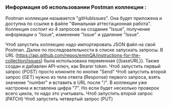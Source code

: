 ### Информация об использовании Postman коллекции :

Postman коллекции называется "gitHubIssues". Она будет приложена и доступна по ссылке в файле "Финальная аттестационная работа".
Коллекция состоит из 4 запросов на создание "Issue", получение информации о "Issue", изменение "Issue" и удаление "Issue".

Чтоб запустить коллекцию надо импортировать JSON файл на свой Postman. Далее по последовательности в списке запускать запросы.
В URL (https://api.github.com/repos/eminQA/instructions-for-the-collection/issues) была использована переменная {{baseURL}}.
Также создан и дабавлен API-ключ, как Bearer token. 
Чтоб запустить первый запрос (POST) просто кликните по кнопке "Send"
Чтоб запустить второй запрос (GET) нужно из тела ответа (Response) первого запроса, взять значение "number" и вставить в URL после "/". В коллекции уже настроена и вставлена цифра "7". Но если будет несколько проверок всего цикла, то надо это учитывать.
Чтоб запустить второй запрос (PATCH)
Чтоб запустить четвертый запрос (PUT)
